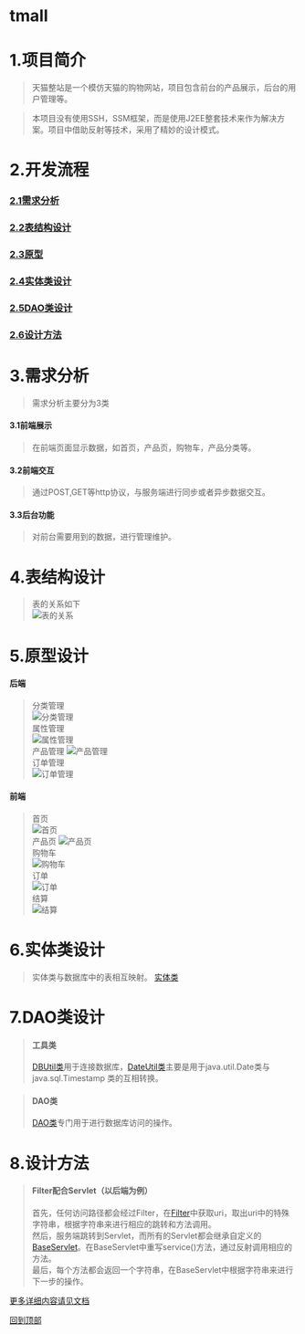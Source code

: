 # tmall
# 1.项目简介
>天猫整站是一个模仿天猫的购物网站，项目包含前台的产品展示，后台的用户管理等。 
  
>本项目没有使用SSH，SSM框架，而是使用J2EE整套技术来作为解决方案。项目中借助反射等技术，采用了精妙的设计模式。   

# 2.开发流程  
### [2.1需求分析](#3需求分析)
### [2.2表结构设计](#4表结构设计)  
### [2.3原型](#5原型)
### [2.4实体类设计](#6实体类设计)  
### [2.5DAO类设计](#7DAO类设计)
### [2.6设计方法](#8设计方法)

# 3.需求分析
>需求分析主要分为3类
#### 3.1前端展示  
>在前端页面显示数据，如首页，产品页，购物车，产品分类等。  
#### 3.2前端交互  
>通过POST,GET等http协议，与服务端进行同步或者异步数据交互。  
#### 3.3后台功能  
>对前台需要用到的数据，进行管理维护。  

# 4.表结构设计  
>表的关系如下  
![表的关系](https://github.com/gucheng86/tmall/blob/master/img/table.png)

# 5.原型设计  
#### 后端  
>分类管理  
![分类管理](https://github.com/gucheng86/tmall/blob/master/img/category.png)  
>属性管理  
![属性管理](https://github.com/gucheng86/tmall/blob/master/img/property.png)  
>产品管理
![产品管理](https://github.com/gucheng86/tmall/blob/master/img/product.png)   
>订单管理     
![订单管理](https://github.com/gucheng86/tmall/blob/master/img/order.png)  

#### 前端  
>首页  
![首页](https://github.com/gucheng86/tmall/blob/master/img/fore.png)    
>产品页
![产品页](https://github.com/gucheng86/tmall/blob/master/img/products.png)  
>购物车  
![购物车](https://github.com/gucheng86/tmall/blob/master/img/cart.png)  
>订单  
![订单](https://github.com/gucheng86/tmall/blob/master/img/orders.png)    
>结算  
![结算](https://github.com/gucheng86/tmall/blob/master/img/buy.png)

  
# 6.实体类设计  
>实体类与数据库中的表相互映射。
[实体类](https://github.com/gucheng86/tmall/tree/master/src/tmall/bean)

# 7.DAO类设计  
>#### 工具类  
>[DBUtil类](https://github.com/gucheng86/tmall/blob/master/src/tmall/util/DBUtil.java)用于连接数据库，[DateUtil类](https://github.com/gucheng86/tmall/blob/master/src/tmall/util/DateUtil.java)主要是用于java.util.Date类与java.sql.Timestamp 类的互相转换。  

>#### DAO类  
>[DAO类](https://github.com/gucheng86/tmall/blob/master/src/tmall/DAO)专门用于进行数据库访问的操作。

# 8.设计方法  
>#### Filter配合Servlet（以后端为例）
>  首先，任何访问路径都会经过Filter，在[Filter](https://github.com/gucheng86/tmall/blob/master/src/tmall/filter/BackServletFilter.java)中获取uri，取出uri中的特殊字符串，根据字符串来进行相应的跳转和方法调用。  
>  然后，服务端跳转到Servlet，而所有的Servlet都会继承自定义的[BaseServlet](https://github.com/gucheng86/tmall/blob/master/src/tmall/servlet/ForeServlet.java)。在BaseServlet中重写service()方法，通过反射调用相应的方法。  
>  最后，每个方法都会返回一个字符串，在BaseServlet中根据字符串来进行下一步的操作。  
  
[更多详细内容请见文档](https://github.com/gucheng86/tmall/blob/master/%E5%A4%A9%E7%8C%AB%E6%95%B4%E7%AB%99J2EE.docx)  
  
[回到顶部](#readme)

